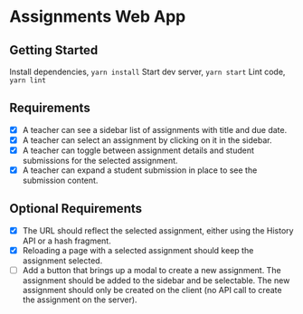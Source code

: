 # Assignments Web App

## Getting Started
Install dependencies, `yarn install`
Start dev server, `yarn start`
Lint code, `yarn lint`

## Requirements
- [x] A teacher can see a sidebar list of assignments with title and due date.
- [x] A teacher can select an assignment by clicking on it in the sidebar.
- [x] A teacher can toggle between assignment details and student submissions for the selected assignment.
- [x] A teacher can expand a student submission in place to see the submission content.

## Optional Requirements
- [x] The URL should reflect the selected assignment, either using the History API or a hash fragment.
- [x] Reloading a page with a selected assignment should keep the assignment selected.
- [ ] Add a button that brings up a modal to create a new assignment. The assignment should be added to the sidebar and be selectable. The new assignment should only be created on the client (no API call to create the assignment on the server).
